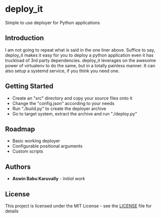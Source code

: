 # deploy_it 
Simple to use deployer for Python applications

## Introduction
I am not going to repeat what is said in the one liner above. Suffice to say,
deploy_it makes it easy for you to deploy a python application even it has
truckload of 3rd party dependencies. deploy_it leverages on the awesome power
of virtualenv to do the same, but in a totally painless manner. It can also
setup a systemd service, if you think you need one.

## Getting Started
- Create an "src" directory and copy your source files onto it
- Change the "config.json" according to your needs
- Run "./build.py" to create the deployer archive
- Go to target system, extract the archive and run "./deploy.py"

## Roadmap  
- Basic working deployer
- Configurable positional arguments
- Custom scripts

## Authors
* **Aswin Babu Karuvally** - *Initial work*


## License
This project is licensed under the MIT License - see the
[LICENSE](LICENSE) file for details

